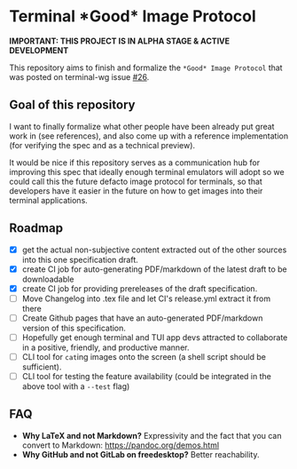# Terminal \*Good\* Image Protocol

**IMPORTANT: THIS PROJECT IS IN ALPHA STAGE & ACTIVE DEVELOPMENT**

This repository aims to finish and formalize the `*Good* Image Protocol` that
was posted on terminal-wg issue [#26](https://gitlab.freedesktop.org/terminal-wg/specifications/-/issues/26).

## Goal of this repository

I want to finally formalize what other people have been already put great work in (see references),
and also come up with a reference implementation (for verifying the spec and as a technical preview).

It would be nice if this repository serves as a communication hub for improving this spec
that ideally enough terminal emulators will adopt so we could call this the future defacto image protocol
for terminals, so that developers have it easier in the future on how to get images into their
terminal applications.

## Roadmap

- [x] get the actual non-subjective content extracted out of the other sources into this one specification draft.
- [x] create CI job for auto-generating PDF/markdown of the latest draft to be downloadable
- [x] create CI job for providing prereleases of the draft specification.
- [ ] Move Changelog into .tex file and let CI's release.yml extract it from there
- [ ] Create Github pages that have an auto-generated PDF/markdown version of this specification.
- [ ] Hopefully get enough terminal and TUI app devs attracted to collaborate in a positive, friendly, and productive manner.
- [ ] CLI tool for `cat`ing images onto the screen (a shell script should be sufficient).
- [ ] CLI tool for testing the feature availability (could be integrated in the above tool with a `--test` flag)

## FAQ

- **Why LaTeX and not Markdown?** Expressivity and the fact that you can convert to Markdown: https://pandoc.org/demos.html
- **Why GitHub and not GitLab on freedesktop?** Better reachability.

